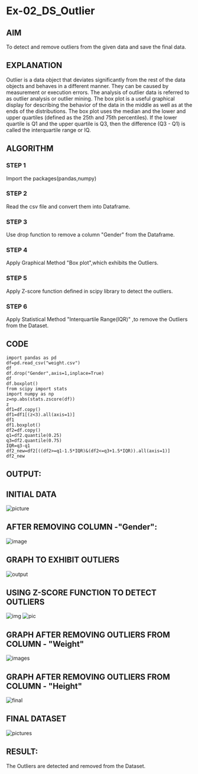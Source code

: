 # Ex-02_DS_Outlier
## AIM
To detect and remove outliers from the given data and save the final data.
## EXPLANATION
Outlier is a data object that deviates significantly from the rest of the data objects and behaves in a different manner. They can be caused by measurement or execution errors. The analysis of outlier data is referred to as outlier analysis or outlier mining. The box plot is a useful graphical display for describing the behavior of the data in the middle as well as at the ends of the distributions. The box plot uses the median and the lower and upper quartiles (defined as the 25th and 75th percentiles). If the lower quartile is Q1 and the upper quartile is Q3, then the difference (Q3 - Q1) is called the interquartile range or IQ.

## ALGORITHM
### STEP 1
Import the packages(pandas,numpy)

### STEP 2
Read the csv file and convert them into Dataframe.

### STEP 3
Use drop function to remove a column "Gender" from the Dataframe.

### STEP 4
Apply Graphical Method "Box plot",which exhibits the Outliers.

### STEP 5
Apply Z-score function defined in scipy library to detect the outliers.

### STEP 6
Apply Statistical Method "Interquartile Range(IQR)" ,to remove the Outliers from the Dataset.

## CODE
```
import pandas as pd
df=pd.read_csv("weight.csv")
df
df.drop("Gender",axis=1,inplace=True)
df
df.boxplot()
from scipy import stats
import numpy as np
z=np.abs(stats.zscore(df))
z
df1=df.copy()
df1=df1[(z<3).all(axis=1)]
df1
df1.boxplot()
df2=df.copy()
q1=df2.quantile(0.25)
q3=df2.quantile(0.75)
IQR=q3-q1
df2_new=df2[((df2>=q1-1.5*IQR)&(df2<=q3+1.5*IQR)).all(axis=1)]
df2_new
```

## OUTPUT: 
## INITIAL DATA
![picture](./out1.PNG)
## AFTER REMOVING COLUMN -"Gender":
![image](./out2.PNG)
## GRAPH TO EXHIBIT OUTLIERS
![output](./out3.PNG)
## USING Z-SCORE FUNCTION TO DETECT OUTLIERS
![img](./out4.png)
![pic](./out42.png)
## GRAPH AFTER REMOVING OUTLIERS FROM COLUMN - "Weight"
![images](./out5.PNG)
## GRAPH AFTER REMOVING OUTLIERS FROM COLUMN - "Height"
![final](./out52.png)

## FINAL DATASET
![pictures](./out6.PNG)

## RESULT:
The Outliers are detected and removed from the Dataset.